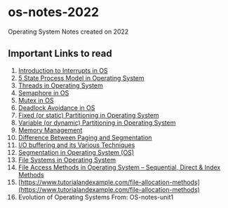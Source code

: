 # os-notes-2022
Operating System Notes created on 2022

## Important Links to read
1. [Introduction to Interrupts in OS](https://www.scaler.com/topics/operating-system/introduction-to-interrupts/)
2. [5 State Process Model in Operating System](https://www.javatpoint.com/5-state-process-model-in-operating-system)
3. [Threads in Operating System](https://www.scaler.com/topics/operating-system/threads-in-operating-system/)
4. [Semaphore in OS](https://www.scaler.com/topics/operating-system/semaphore-in-os/)
5. [Mutex in OS](https://www.scaler.com/topics/operating-system/mutex-in-os/)
6. [Deadlock Avoidance in OS](https://www.scaler.com/topics/operating-system/deadlock-avoidance-in-os/)
7. [Fixed (or static) Partitioning in Operating System](https://www.geeksforgeeks.org/fixed-or-static-partitioning-in-operating-system/)
8. [Variable (or dynamic) Partitioning in Operating System](http://geeksforgeeks.org/variable-or-dynamic-partitioning-in-operating-system/)
9. [Memory Management](https://www.javatpoint.com/memory-management-operating-system)
10. [Difference Between Paging and Segmentation](https://www.geeksforgeeks.org/difference-between-paging-and-segmentation/)
11. [I/O buffering and its Various Techniques](https://www.geeksforgeeks.org/i-o-buffering-and-its-various-techniques/)
12. [Segmentation in Operating System (OS)](https://www.scaler.com/topics/operating-system/segmentation-in-os/)
13. [File Systems in Operating System](https://www.geeksforgeeks.org/file-systems-in-operating-system/)
14. [File Access Methods in Operating System – Sequential, Direct & Index Methods](https://www.electronicsmind.com/file-access-methods-in-operating-system/)
16. [https://www.tutorialandexample.com/file-allocation-methods](https://www.tutorialandexample.com/file-allocation-methods)
17. Evolution of Operating Systems From: OS-notes-unit1
